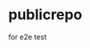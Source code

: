 # publicrepo
for e2e test











































































































































































































































































































































































































































































































































































































































































































































































































































































































































































































































































































































































































































































































































































































































































































































































